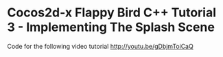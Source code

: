 Cocos2d-x Flappy Bird C++ Tutorial 3 - Implementing The Splash Scene
====================================================================

Code for the following video tutorial http://youtu.be/gDbjmToiCaQ
